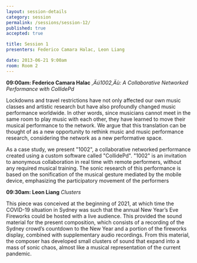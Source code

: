 ```yaml
---
layout: session-details
category: session
permalink: /sessions/session-12/
published: true
accepted: true

title: Session 1
presenters: Federico Camara Halac, Leon Liang

date: 2013-06-21 9:00am
room: Room 2
---
```


**09:00am: Federico Camara Halac**
_,Äú1002,Äù: A Collaborative Networked Performance with CollidePd_

Lockdowns and travel restrictions have not only affected our own music classes and artistic research but have also profoundly changed music performance worldwide. In other words, since musicians cannot meet in the same room to play music with each other, they have learned to move their musical performance to the network. We argue that this translation can be thought of as a new opportunity to rethink music and music performance research, considering the network as a new performative space. 

As a case study, we present "1002", a collaborative networked performance created using a custom software called "CollidePd". "1002" is an invitation to anonymous collaboration in real time with remote performers, without any required musical training. The sonic research of this performance is based on the sonification of the musical gesture mediated by the mobile device, emphasizing the participatory movement of the performers 

**09:30am: Leon Liang**
_Clusters_

This piece was conceived at the beginning of 2021, at which time the COVID-19 situation in Sydney was such that the annual New Year’s Eve Fireworks could be hosted with a live audience. This provided the sound material for the present composition, which consists of a recording of the Sydney crowd’s countdown to the New Year and a portion of the fireworks display, combined with supplementary audio recordings. From this material, the composer has developed small clusters of sound that expand into a mass of sonic chaos, almost like a musical representation of the current pandemic. 
